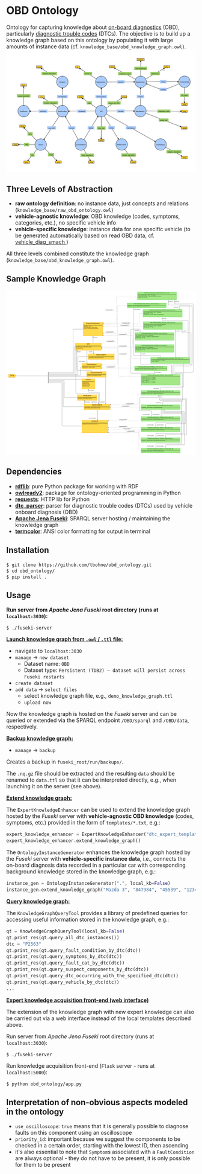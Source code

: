 # OBD Ontology

Ontology for capturing knowledge about [on-board diagnostics](https://en.wikipedia.org/wiki/On-board_diagnostics) (OBD), particularly [diagnostic trouble codes](https://en.wikipedia.org/wiki/OBD-II_PIDs) (DTCs). The objective is to build up a knowledge graph based on this ontology by populating it with large amounts of instance data (cf. `knowledge_base/obd_knowledge_graph.owl`).
![](img/obd_ontology_v13.svg)

## Three Levels of Abstraction

- **raw ontology definition**: no instance data, just concepts and relations (`knowledge_base/raw_obd_ontology.owl`)
- **vehicle-agnostic knowledge**: OBD knowledge (codes, symptoms, categories, etc.), no specific vehicle info
- **vehicle-specific knowledge**: instance data for one specific vehicle (to be generated automatically based on read OBD data, cf. [
vehicle_diag_smach ](https://github.com/tbohne/vehicle_diag_smach))

All three levels combined constitute the knowledge graph (`knowledge_base/obd_knowledge_graph.owl`).

## Sample Knowledge Graph

![](img/knowledge_graph_v1.png)

## Dependencies

- [**rdflib**](https://rdflib.readthedocs.io/en/stable/): pure Python package for working with RDF
- [**owlready2**](https://pypi.org/project/Owlready2/): package for ontology-oriented programming in Python
- [**requests**](https://pypi.org/project/requests/): HTTP lib for Python
- [**dtc_parser**](https://github.com/tbohne/dtc_parser): parser for diagnostic trouble codes (DTCs) used by vehicle onboard diagnosis (OBD)
- [**Apache Jena Fuseki**](https://jena.apache.org/documentation/fuseki2/): SPARQL server hosting / maintaining the knowledge graph
- [**termcolor**](https://pypi.org/project/termcolor/): ANSI color formatting for output in terminal

## Installation
```
$ git clone https://github.com/tbohne/obd_ontology.git
$ cd obd_ontology/
$ pip install .
```

## Usage

**Run server from *Apache Jena Fuseki* root directory (runs at `localhost:3030`):**
```
$ ./fuseki-server
```

**<u>Launch knowledge graph from `.owl` / `.ttl` file:</u>**
- navigate to `localhost:3030`
- `manage` -> `new dataset`
    - Dataset name: `OBD`
    - Dataset type: `Persistent (TDB2) – dataset will persist across Fuseki restarts`
- `create dataset`
- `add data` -> `select files`
    - select knowledge graph file, e.g., `demo_knowledge_graph.ttl`
    - `upload now`

Now the knowledge graph is hosted on the *Fuseki* server and can be queried or extended via the SPARQL endpoint `/OBD/sparql` and `/OBD/data`, respectively.

**<u>Backup knowledge graph:</u>**
- `manage` -> `backup`

Creates a backup in `fuseki_root/run/backups/`.

The `.nq.gz` file should be extracted and the resulting `data` should be renamed to `data.ttl` so that it can be interpreted directly, e.g., when launching it on the server (see above).

**<u>Extend knowledge graph:</u>**

The `ExpertKnowledgeEnhancer` can be used to extend the knowledge graph hosted by the *Fuseki* server with **vehicle-agnostic OBD knowledge** (codes, symptoms, etc.) provided in the form of `templates/*.txt`, e.g.:
```python
expert_knowledge_enhancer = ExpertKnowledgeEnhancer("dtc_expert_template.txt")
expert_knowledge_enhancer.extend_knowledge_graph()
```
The `OntologyInstanceGenerator` enhances the knowledge graph hosted by the *Fuseki* server with **vehicle-specific instance data**, i.e., connects the on-board diagnosis data recorded in a particular car with corresponding background knowledge stored in the knowledge graph, e.g.:
```python
instance_gen = OntologyInstanceGenerator(".", local_kb=False)
instance_gen.extend_knowledge_graph("Mazda 3", "847984", "45539", "1234567890ABCDEFGHIJKLMNOPQRSTUVWXYZ", "P2563")
```

**<u>Query knowledge graph:</u>**

The `KnowledgeGraphQueryTool` provides a library of predefined queries for accessing useful information stored in the knowledge graph, e.g.:

```python
qt = KnowledgeGraphQueryTool(local_kb=False)
qt.print_res(qt.query_all_dtc_instances())
dtc = "P2563"
qt.print_res(qt.query_fault_condition_by_dtc(dtc))
qt.print_res(qt.query_symptoms_by_dtc(dtc))
qt.print_res(qt.query_fault_cat_by_dtc(dtc))
qt.print_res(qt.query_suspect_components_by_dtc(dtc))
qt.print_res(qt.query_dtc_occurring_with_the_specified_dtc(dtc))
qt.print_res(qt.query_vehicle_by_dtc(dtc))
...
```

**<u>Expert knowledge acquisition front-end (web interface)</u>**

The extension of the knowledge graph with new expert knowledge can also be carried out via a web interface instead of the local templates described above.

Run server from *Apache Jena Fuseki* root directory (runs at `localhost:3030`):
```
$ ./fuseki-server
```
Run knowledge acquisition front-end (`Flask` server - runs at `localhost:5000`):
```
$ python obd_ontology/app.py
```

## Interpretation of non-obvious aspects modeled in the ontology

- `use_oscilloscope`: `true` means that it is generally possible to diagnose faults on this component using an oscilloscope
- `priority_id`: important because we suggest the components to be checked in a certain order, starting with the lowest ID, then ascending
- it's also essential to note that `Symptom`s associated with a `FaultCondition` are always optional - they do not have to be present, it is only possible for them to be present
